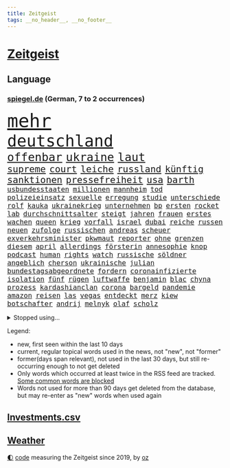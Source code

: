 ```yaml
---
title: Zeitgeist
tags: __no_header__, __no_footer__
---
```


# [Zeitgeist](https://oliz.io/zeitgeist/)

## Language

<h3><a href="https://www.spiegel.de" target="_blank">spiegel.de</a> (German, 7 to 2 occurrences)</h3>
<p style="font-family:monospace">
<span style="font-size:32pt"><a href="news_links.html#mehr" class="current">mehr</a></span>
<br>
<span style="font-size:28pt"><a href="news_links.html#deutschland" class="current">deutschland</a></span>
<br>
<span style="font-size:20pt"><a href="news_links.html#offenbar" class="current">offenbar</a></span>
<span style="font-size:20pt"><a href="news_links.html#ukraine" class="current">ukraine</a></span>
<span style="font-size:20pt"><a href="news_links.html#laut" class="current">laut</a></span>
<br>
<span style="font-size:16pt"><a href="news_links.html#supreme" class="current">supreme</a></span>
<span style="font-size:16pt"><a href="news_links.html#court" class="current">court</a></span>
<span style="font-size:16pt"><a href="news_links.html#leiche" class="current">leiche</a></span>
<span style="font-size:16pt"><a href="news_links.html#russland" class="current">russland</a></span>
<span style="font-size:16pt"><a href="news_links.html#künftig" class="current">künftig</a></span>
<span style="font-size:16pt"><a href="news_links.html#sanktionen" class="current">sanktionen</a></span>
<span style="font-size:16pt"><a href="news_links.html#pressefreiheit" class="current">pressefreiheit</a></span>
<span style="font-size:16pt"><a href="news_links.html#usa" class="current">usa</a></span>
<span style="font-size:16pt"><a href="news_links.html#barth" class="current">barth</a></span>
<br>
<span style="font-size:12pt"><a href="news_links.html#usbundesstaaten" class="current">usbundesstaaten</a></span>
<span style="font-size:12pt"><a href="news_links.html#millionen" class="current">millionen</a></span>
<span style="font-size:12pt"><a href="news_links.html#mannheim" class="current">mannheim</a></span>
<span style="font-size:12pt"><a href="news_links.html#tod" class="current">tod</a></span>
<span style="font-size:12pt"><a href="news_links.html#polizeieinsatz" class="current">polizeieinsatz</a></span>
<span style="font-size:12pt"><a href="news_links.html#sexuelle" class="current">sexuelle</a></span>
<span style="font-size:12pt"><a href="news_links.html#erregung" class="new">erregung</a></span>
<span style="font-size:12pt"><a href="news_links.html#studie" class="current">studie</a></span>
<span style="font-size:12pt"><a href="news_links.html#unterschiede" class="current">unterschiede</a></span>
<span style="font-size:12pt"><a href="news_links.html#rolf" class="current">rolf</a></span>
<span style="font-size:12pt"><a href="news_links.html#kauka" class="new">kauka</a></span>
<span style="font-size:12pt"><a href="news_links.html#ukrainekrieg" class="current">ukrainekrieg</a></span>
<span style="font-size:12pt"><a href="news_links.html#unternehmen" class="current">unternehmen</a></span>
<span style="font-size:12pt"><a href="news_links.html#bp" class="current">bp</a></span>
<span style="font-size:12pt"><a href="news_links.html#ersten" class="current">ersten</a></span>
<span style="font-size:12pt"><a href="news_links.html#rocket" class="current">rocket</a></span>
<span style="font-size:12pt"><a href="news_links.html#lab" class="new">lab</a></span>
<span style="font-size:12pt"><a href="news_links.html#durchschnittsalter" class="new">durchschnittsalter</a></span>
<span style="font-size:12pt"><a href="news_links.html#steigt" class="current">steigt</a></span>
<span style="font-size:12pt"><a href="news_links.html#jahren" class="current">jahren</a></span>
<span style="font-size:12pt"><a href="news_links.html#frauen" class="current">frauen</a></span>
<span style="font-size:12pt"><a href="news_links.html#erstes" class="current">erstes</a></span>
<span style="font-size:12pt"><a href="news_links.html#wachen" class="new">wachen</a></span>
<span style="font-size:12pt"><a href="news_links.html#queen" class="current">queen</a></span>
<span style="font-size:12pt"><a href="news_links.html#krieg" class="current">krieg</a></span>
<span style="font-size:12pt"><a href="news_links.html#vorfall" class="current">vorfall</a></span>
<span style="font-size:12pt"><a href="news_links.html#israel" class="current">israel</a></span>
<span style="font-size:12pt"><a href="news_links.html#dubai" class="current">dubai</a></span>
<span style="font-size:12pt"><a href="news_links.html#reiche" class="current">reiche</a></span>
<span style="font-size:12pt"><a href="news_links.html#russen" class="current">russen</a></span>
<span style="font-size:12pt"><a href="news_links.html#neuen" class="current">neuen</a></span>
<span style="font-size:12pt"><a href="news_links.html#zufolge" class="current">zufolge</a></span>
<span style="font-size:12pt"><a href="news_links.html#russischen" class="current">russischen</a></span>
<span style="font-size:12pt"><a href="news_links.html#andreas" class="current">andreas</a></span>
<span style="font-size:12pt"><a href="news_links.html#scheuer" class="current">scheuer</a></span>
<span style="font-size:12pt"><a href="news_links.html#exverkehrsminister" class="new">exverkehrsminister</a></span>
<span style="font-size:12pt"><a href="news_links.html#pkwmaut" class="current">pkwmaut</a></span>
<span style="font-size:12pt"><a href="news_links.html#reporter" class="current">reporter</a></span>
<span style="font-size:12pt"><a href="news_links.html#ohne" class="current">ohne</a></span>
<span style="font-size:12pt"><a href="news_links.html#grenzen" class="current">grenzen</a></span>
<span style="font-size:12pt"><a href="news_links.html#diesem" class="current">diesem</a></span>
<span style="font-size:12pt"><a href="news_links.html#april" class="current">april</a></span>
<span style="font-size:12pt"><a href="news_links.html#allerdings" class="current">allerdings</a></span>
<span style="font-size:12pt"><a href="news_links.html#försterin" class="new">försterin</a></span>
<span style="font-size:12pt"><a href="news_links.html#annesophie" class="new">annesophie</a></span>
<span style="font-size:12pt"><a href="news_links.html#knop" class="new">knop</a></span>
<span style="font-size:12pt"><a href="news_links.html#podcast" class="current">podcast</a></span>
<span style="font-size:12pt"><a href="news_links.html#human" class="current">human</a></span>
<span style="font-size:12pt"><a href="news_links.html#rights" class="current">rights</a></span>
<span style="font-size:12pt"><a href="news_links.html#watch" class="current">watch</a></span>
<span style="font-size:12pt"><a href="news_links.html#russische" class="current">russische</a></span>
<span style="font-size:12pt"><a href="news_links.html#söldner" class="current">söldner</a></span>
<span style="font-size:12pt"><a href="news_links.html#angeblich" class="current">angeblich</a></span>
<span style="font-size:12pt"><a href="news_links.html#cherson" class="current">cherson</a></span>
<span style="font-size:12pt"><a href="news_links.html#ukrainische" class="current">ukrainische</a></span>
<span style="font-size:12pt"><a href="news_links.html#julian" class="current">julian</a></span>
<span style="font-size:12pt"><a href="news_links.html#bundestagsabgeordnete" class="current">bundestagsabgeordnete</a></span>
<span style="font-size:12pt"><a href="news_links.html#fordern" class="current">fordern</a></span>
<span style="font-size:12pt"><a href="news_links.html#coronainfizierte" class="current">coronainfizierte</a></span>
<span style="font-size:12pt"><a href="news_links.html#isolation" class="current">isolation</a></span>
<span style="font-size:12pt"><a href="news_links.html#fünf" class="current">fünf</a></span>
<span style="font-size:12pt"><a href="news_links.html#rügen" class="new">rügen</a></span>
<span style="font-size:12pt"><a href="news_links.html#luftwaffe" class="current">luftwaffe</a></span>
<span style="font-size:12pt"><a href="news_links.html#benjamin" class="current">benjamin</a></span>
<span style="font-size:12pt"><a href="news_links.html#blac" class="new">blac</a></span>
<span style="font-size:12pt"><a href="news_links.html#chyna" class="new">chyna</a></span>
<span style="font-size:12pt"><a href="news_links.html#prozess" class="current">prozess</a></span>
<span style="font-size:12pt"><a href="news_links.html#kardashianclan" class="new">kardashianclan</a></span>
<span style="font-size:12pt"><a href="news_links.html#corona" class="current">corona</a></span>
<span style="font-size:12pt"><a href="news_links.html#bargeld" class="current">bargeld</a></span>
<span style="font-size:12pt"><a href="news_links.html#pandemie" class="current">pandemie</a></span>
<span style="font-size:12pt"><a href="news_links.html#amazon" class="current">amazon</a></span>
<span style="font-size:12pt"><a href="news_links.html#reisen" class="current">reisen</a></span>
<span style="font-size:12pt"><a href="news_links.html#las" class="current">las</a></span>
<span style="font-size:12pt"><a href="news_links.html#vegas" class="current">vegas</a></span>
<span style="font-size:12pt"><a href="news_links.html#entdeckt" class="current">entdeckt</a></span>
<span style="font-size:12pt"><a href="news_links.html#merz" class="current">merz</a></span>
<span style="font-size:12pt"><a href="news_links.html#kiew" class="current">kiew</a></span>
<span style="font-size:12pt"><a href="news_links.html#botschafter" class="current">botschafter</a></span>
<span style="font-size:12pt"><a href="news_links.html#andrij" class="current">andrij</a></span>
<span style="font-size:12pt"><a href="news_links.html#melnyk" class="current">melnyk</a></span>
<span style="font-size:12pt"><a href="news_links.html#olaf" class="current">olaf</a></span>
<span style="font-size:12pt"><a href="news_links.html#scholz" class="current">scholz</a></span>
</p>
<details>
<summary>Stopped using...</summary>
<p class="former" style="font-size:12pt">
flüchtlinge(559) medizin(559) and(558) angeles(558) arbeitete(558) gelungen(558) beleidigungen(557) bessere(557) festnahme(557) fotograf(557) frühjahr(557) andrea(556) bundespolizei(556) erfolge(556) fünfte(556) gezogen(556) rassismus(556) schwedische(556) sogenannte(556) trauer(556) verbindungen(556) draußen(555) euphorie(555) exemplare(555) glück(555) hinweisen(555) partys(555) schreiben(555) schöner(555) analyse(554) coronaimpfstoff(554) erinnert(554) gemessen(554) globalen(554) investieren(554) jahrzehntelang(554) steigenden(554) virologe(554) volkswagen(554) waffe(554) ärzten(554) äthiopien(554) ankündigung(553) awards(553) bekanntesten(553) ideen(553) menschenrechte(553) rassistisch(553) schweigen(553) tode(553) usregierung(553) vorbild(553) vorhaben(553) vorliegt(553) 2016(552) achtelfinale(552) amtszeit(552) angeordnet(552) bedenken(552) bedeuten(552) eingestuft(552) einzelnen(552) gemeinden(552) radikal(552) streiks(552) übergeben(552) angeklagter(551) bildungsministerin(551) ermöglichen(551) frühen(551) hört(551) islamischer(551) schlag(551) summe(551) tiktok(551) versehentlich(551) viertel(551) zuversicht(551) äußerst(551) überlebte(551) beschäftigten(550) flick(550) gehe(550) geschützt(550) griechenland(550) hansi(550) höchststand(550) impfung(550) kleiner(550) konzept(550) kranke(550) lust(550) regensburg(550) theater(550) unterzeichnet(550) befinden(549) infektionszahlen(549) konzentrieren(549) on(549) rückschlag(549) stimmung(549) verlängern(549) weitergegeben(549) wirken(549) witz(549) anspruch(548) falls(548) kölner(548) massiven(548) menschenleben(548) passagiere(548) protestieren(548) reichte(548) sperrt(548) usbehörden(548) vermeiden(548) entsprechende(547) geräte(547) hinnehmen(547) hotel(547) ifoindex(547) mathias(547) missbraucht(547) trieb(547) unterricht(547) vorjahr(547) 32(546) coronaerkrankung(546) for(546) islamischen(546) kamera(546) lagen(546) nutzt(546) verschwunden(546) vorgeworfen(546) kreis(545) 10(544) anthony(544) beschluss(544) bundestrainer(544) gebraucht(544) gewässern(544) langfristig(544) optimistisch(544) saarland(544) swetlana(544) unbedingt(544) vorübergehend(544) wieler(544) jemen(543) körperverletzung(543) mauer(543) notruf(543) offizielle(543) stellten(543) distanz(542) internen(542) veranstalter(542) wies(542) brite(541) gedanken(541) klinik(541) schönsten(541) tatverdächtigen(541) ursachen(541) wähler(541) 23(540) 94(540) anzeigen(540) norwegen(540) stieß(540) 900(539) abgehört(539) bekamen(539) dürfe(539) gehandelt(539) milliarde(539) opfers(539) antisemitismus(538) islamisten(538) kommende(538) umweltschützer(538) auftreten(537) pflegekräfte(537) studien(537) abgebrochen(536) klassiker(536) reichsten(536) überleben(536) auflagen(535) gefälschte(535) mancher(535) sendung(535) eingeleitet(534) erwachsene(534) haftbefehl(534) ständig(534) duisburg(533) erwachsenen(533) kilometern(533) nachbar(533) negative(533) großem(532) sehnsucht(532) richard(531) gesichert(530) nachgewiesen(530) springen(530) vorn(530) abgelehnt(529) begeistert(529) limit(529) reduzieren(529) alexandra(527) rkichef(527) singapur(527) familienberater(526) not(526) präsenz(526) schneider(526) architekt(525) samstagmorgen(525) handy(524) heftiger(524) kräfte(523) popstar(523) retter(523) bester(521) dreieinhalb(521) unterschrieben(521) vorbereitung(521) angehörige(520) jeff(520) landwirtschaft(520) rutschte(520) angezeigt(519) enorme(519) folter(519) journalist(519) besteht(518) klimaziele(518) verfolger(518) akten(517) vorläufig(514) abgeschlossen(513) gewannen(513) strafbar(512) spiegelredakteur(511) teilnehmern(511) 91(507) identität(506) konzert(506) tigray(506) atomabkommen(500) eingeschaltet(500) vorlegen(498) engen(495) karlsruhe(495) farbe(494) rache(492) zweck(492) jessica(485) erben(477) nick(473) effekt(469) sms(467) höheres(452) tübinger(447) wucht(438) klappen(437) konfrontation(437) zwingend(437) autobauer(436) vereinbarung(435) singen(433) desinformation(432) lehrerin(430) bundesweiten(426) faust(424) unverletzt(414) 53jähriger(413) verlusten(413) konkreten(412) protestaktion(412) notstand(411) finanziellen(405) freigabe(405) zurückgekehrt(398) russe(397) promille(394) strebt(392) angefeindet(391) doppelte(391) szenarien(390) geimpften(388) drohschreiben(387) freizugeben(387) rumänien(377) bemühen(375) angebote(374) enthalten(364) gewalttat(360) fußballnationalmannschaft(351) fußballstar(350) institute(350) neudelhi(341) lediglich(336) hofmann(335) gestanden(334) rebellen(332) nationaltrainer(330) zurückzukehren(329) regierungskoalition(327) arbeitsmarkt(326) historikerin(325) autofahrern(323) bond(323) deutschkolumne(321) ticket(321) akzeptieren(320) forscherin(317) maier(317) fossile(315) lehren(313) aachen(307) stein(307) bitteren(306) entstand(306) fassung(306) spitzen(302) unterbinden(301) indigene(300) seither(295) aussterben(294) drohenden(294) weltall(291) strikt(290) vollkommen(285) siebte(283) fazit(281) kalte(281) aufbau(279) ahmed(277) autoren(277) geldwäsche(277) verbunden(276) erpressen(275) floh(275) georgien(275) sätze(275) lebensgefahr(274) rekordwert(274) insbesondere(272) ralf(271) geldstrafen(270) gestalten(269) karlsruher(268) hamburgs(266) c(265) kyrgios(264) roter(264) vorliegen(264) voelchert(260) 31jährige(257) landsleute(257) eure(255) fossilen(254) weibliche(253) änderung(253) hochwasser(252) sirenen(250) ungeimpften(250) halbleiter(249) sportlern(249) akzeptiert(247) analysten(245) abitur(242) angemeldet(241) exil(241) günstiges(238) iphones(238) achte(235) vorhang(234) wendepunkt(233) gedränge(231) anlage(229) begegnung(227) exemplar(227) einmarsch(226) befreiung(225) polizeiwache(224) wahlkampfauftakt(224) teure(223) bombe(222) ausfälle(221) logistik(220) somalia(220) hilfsorganisationen(219) universität(219) musikerin(218) kabuler(217) manfred(217) 2g(215) plänen(214) zugverkehr(213) integration(212) a3(211) anschlags(211) atombombe(210) minderheiten(210) vollstreckt(209) herrschten(208) stufe(208) unterziehen(206) schädliche(204) heimen(203) ifo(203) pazifik(202) spiegelkorrespondent(202) daniil(201) freiem(199) infektionsschutzgesetz(199) millionenhöhe(199) costa(198) geschäftsführerin(198) indopazifik(197) worum(197) betreten(195) strategischen(194) wiederzubeleben(194) psychologie(189) verirrt(189) engagieren(187) erneuerung(187) harald(187) rwe(187) skispringen(187) englisch(186) zentralen(186) heizung(185) höhle(184) empfehlen(183) schärferen(183) ungeimpfter(183) uskongress(183) vorurteile(183) falschinformationen(182) fridays(182) future(182) verständigt(182) videotest(182) deutschlandweit(181) erwärmung(181) gesundes(181) kalkül(181) stern(181) betrunken(180) hollywoods(180) siebenmal(180) filmbranche(179) spezielle(179) unsicherheiten(175) wilde(175) winkel(175) arbeitskräfte(174) verprügelt(174) billigt(173) saal(173) benutzt(172) verunglückte(172) betreibern(170) parteichefs(170) staates(170) kommuniziert(169) meeresspiegels(169) ölkrise(169) andrang(168) beantwortet(168) erkannte(168) exweltmeister(168) vereinbart(168) zahlungsausfall(168) bestehe(167) perspektive(167) abu(166) ampelparteien(164) zentral(164) absprachen(163) dhabi(163) kampfjets(163) klimafreundlich(163) verhandler(163) verwundert(162) vorwand(161) credit(160) eintraf(160) schülerin(160) suisse(160) töchtern(160) begleichen(159) oscarpreisträger(159) schränken(158) genf(157) mitreden(157) gasknappheit(156) optionen(156) europarat(155) hinterließ(155) verleihung(155) entschärft(154) milliardäre(154) organ(153) überragende(153) ausgeben(152) kriminalität(152) nationalgarde(151) stereotyp(151) cduvorsitzende(148) erheblichen(148) verkehrswende(148) flugzeugabsturz(147) tobias(147) prozesse(146) zehnjährigen(146) backen(145) exchef(145) 17jähriger(144) innen(144) referendum(144) zerocovidpolitik(144) akw(141) griffen(141) tortur(141) entziehen(140) minderjähriger(140) beratung(139) cottbus(139) generalsekretärin(139) herber(139) todesstrafe(139) verwandte(139) zuverlässig(139) beteiligte(138) unverantwortlich(138) coronahotspot(137) derzeitigen(137) tauschen(137) verschoss(137) auswirkt(136) luftfahrtunternehmen(136) außenministerium(135) turniers(135) waffenruhe(135) behält(134) loch(134) rekordsumme(134) unterbringung(134) usrepräsentantenhaus(134) ghislaine(133) maxwell(133) qualifizieren(133) verunsicherung(133) vollsperrung(133) designierten(132) stillen(132) taucht(132) vertrauliche(132) seltener(131) abläufe(130) aussetzen(130) fahrerlaubnis(130) zufall(129) einziger(128) kollegin(128) wmteilnahme(128) ozean(127) 1995(125) bestrafen(125) farcrebellen(125) instituts(125) krokodil(125) mittendrin(125) architektur(124) milden(124) passagieren(124) ritter(124) südafrikanische(123) entschlossen(122) strikte(122) verwaltungsgerichtshof(120) landesweiten(119) schwäbische(119) profisport(118) marcus(117) erfolgt(116) leichtes(116) mount(116) starkwatzinger(116) coronaverstöße(115) mammutaufgabe(115) schiedsrichters(115) staatsbürger(115) überflüssig(115) überprüfung(115) entlang(114) oscars(114) erfurter(113) rasanten(113) ökosysteme(113) einfuhr(112) jüngst(112) 68(111) kraftwerk(111) skispringer(111) widmet(111) zoomcall(111) hilfslieferungen(110) kultusministerkonferenz(109) rügt(109) agrarminister(108) amtsgeschäfte(108) buchenwald(108) kurswechsel(108) vermächtnis(108) fangen(107) gefängnisstrafe(107) genial(107) betrachtet(106) g7staaten(106) oscar(106) pedro(106) vergiftet(106) ardserie(105) gérard(105) renault(105) wackelt(105) kühne(103) prozesses(103) academy(101) energieversorgern(101) schlüssel(100) 1996(99) ausgewertet(99) erledigen(99) waffenstillstand(99) lebenshaltungskosten(98) passierte(98) verpflichtung(98) vorbereiten(98) ansprüche(97) fähre(97) gesunden(97) tüte(97) widersprechen(97) übertroffen(97) augenzeugenberichte(96) biopic(96) friedensbewegung(96) krim(96) langzeitfolgen(96) ostflanke(96) schreckens(96) supermärkten(96) tätern(96) läuten(95) töne(94) ausgangssperre(93) jubiläum(93) kulturstaatsministerin(93) elektroautobauer(92) etappe(92) flugzeugträger(92) spätere(92) bedeute(91) erlaubten(91) geortet(91) hauptbahnhof(91) hidschab(91) holetschek(91) zeitgemäß(91) kurzfristige(90) nahostkonflikt(90) tel(90) 25000(89) auslieferungsrekord(89) baute(89) brot(89) kobayashi(89) ryoyu(89) severin(89) einstellung(88) gefeierten(88) hungersnöte(88) huthirebellen(88) nutzten(88) tischtennis(88) usgouverneur(88) zweites(88) flüchtigen(87) gewünscht(87) malta(87) mild(87) einfachen(86) landtagswahlen(86) militärisch(86) tagelange(86) abgerissen(85) abschlagszahlungen(85) angeheizt(85) austritt(85) brandgefahr(85) positioniert(85) strafzahlung(85) 56jähriger(84) abgefahren(84) afghaninnen(84) babybauch(84) beleg(84) prognostiziert(84) sky(84) tempolimits(84) großbrand(83) organe(83) spitzenverband(83) äthiopischen(83) ausbreitenden(82) bahngleise(82) felsen(82) senats(82) traumberuf(82) wiederum(82) absatz(81) datenschutz(81) luftangriff(81) schmerzhaft(81) castillo(80) psychologe(80) stadtverwaltung(80) abgelenkt(79) gießen(79) integrieren(79) katars(79) tiefpunkt(79) angeschoben(78) ausraster(78) flüsse(78) helikopter(78) krankheiten(78) befragte(77) christin(77) danke(77) errungen(77) slowakei(77) teilten(77) virusvarianten(77) waldstück(77) abfedern(76) arkadij(76) bewahren(76) diabetes(76) einheit(76) inlandsgeheimdienst(76) forschungsprojekt(75) rüstungsgüter(75) antigentests(74) dresdner(74) gianni(74) iraner(74) werften(74) 700000(73) abgebaut(73) entgeht(73) geplünderte(73) lei(73) schnellem(73) sofortprogramm(73) billige(72) grenzpolizisten(72) herausgefunden(72) royal(72) belgier(71) braut(71) fulminanten(71) klagte(71) luftfahrt(71) picture(71) schrecklichen(71) symbolischen(71) synagoge(71) tübingen(71) wangerooge(71) bildungsgewerkschaft(70) bürgerkrieg(70) erfolgreichster(70) gew(70) gezwungen(70) kontinents(70) reichensteuer(70) symptomen(70) untreue(70) wegkommen(70) hagener(69) konsumenten(69) kriegsangst(69) mitgehen(69) nasser(69) satellitenaufnahmen(69) solo(69) designer(68) diebstahl(68) drogeneinfluss(68) m(68) maltas(68) weltranglistenzweite(68) zuhause(68) erzürnt(67) folgenden(67) überfällt(67) abgedockt(66) führer(66) jemenkrieg(66) kreisen(66) rockmusiker(66) sean(66) washingtons(66) ökologische(66) ehrendoktortitel(65) kathryn(65) krisengebiet(65) pass(65) tropfen(65) vermittlung(65) österreicher(65) bekanntes(64) feldzug(64) homosexualität(64) söderholm(64) vwtochter(64) wahrnehmung(64) abgeschossen(63) drahtzieher(63) elektronische(63) flughäfen(63) franzose(63) geschlossenheit(63) ios(63) kampfflugzeuge(63) knappe(63) kok(63) mut(63) nordseeküste(63) pjöngjang(63) rennstrecke(63) routiniert(63) staatsgefährdenden(63) bündnispartner(62) diebstahls(62) preissprünge(62) videoanalyse(62) abgeschlossenen(61) einmalige(61) fraglich(61) glatt(61) machu(61) n(61) picchu(61) russlandkurs(61) schenk(61) schnitten(61) siegeszug(61) ausweitet(60) collins(60) hessenthaler(60) juwelendiebstahl(60) lächerlich(60) schockierend(60) staatskanzlei(60) sturmfluten(60) unangenehm(60) benachteiligung(59) hilfsaktion(59) idaroberstein(59) progressiven(59) sabotageversuch(59) a24(58) heer(58) jahrtausends(58) marc(58) a100(57) ausbleiben(57) dissidenten(57) just(57) kindergärten(57) peinlichkeit(57) penn(57) projekts(57) umgehung(57) übersteht(57) geltend(56) sicherlich(56) verdankt(56) abzugreifen(55) albrecht(55) begründete(55) bezaubernde(55) celsius(55) entweder(55) fehlern(55) saudiarabiens(55) schicke(55) soziologin(55) zögerlichen(55) betreuer(54) einnahme(54) neuseeländische(54) ruinen(54) tschernobyl(54) zweierlei(54) hörten(53) privatjet(53) krause(52) terroranschläge(52) unterschlägt(52) visabeschränkungen(52) benötigten(51) butter(51) drohender(51) gefehlt(51) jacht(51) parlamentswahl(51) profite(51) schülern(51) statements(51) stichprobe(51) stimmabgabe(51) 40000(50) amazongründer(50) belarussen(50) bezos(50) maersk(50) triumphiert(50) zuschlag(50) beschäftigung(49) coronademonstranten(49) ipads(49) jemenitischen(49) kölntatort(49) road(49) abschließen(48) ausgenutzt(48) gestärkt(48) lastwagenfahrern(48) riechen(48) sofortigen(48) zurückkehrte(48) donata(47) doppelmord(47) errichtung(47) gekennzeichnet(47) hopfen(47) musikwelt(47) wett(47) böhmermann(46) fertigen(46) knochenbrüche(46) stadtautobahn(46) zugenommen(46) absagen(45) autofahrerin(45) gelöst(45) heizsysteme(45) kunde(45) nordkoreanische(45) spdchef(45) verschwörung(45) wirtschaftsweise(45) 132(44) maus(44) oberpfalz(44) spitzenkandidatin(44) tückisch(44) unerträglichen(44) unterrichtsausfall(44) unwetterwarnung(44) 93jährige(43) usrockband(43) zugausfällen(43) bewegungen(42) dünger(42) hochtouren(42) ibizavideos(42) mittagspause(42) rechtfertigung(42) steigert(42) traut(42) abschnitt(41) analysen(41) aufzudecken(41) auslöst(41) erging(41) lehrplan(41) oscarnacht(41) oscarverleihung(41) pässen(41) vermeintlichem(41) 20drohschreiben(40) bemühungen(40) disney(40) entfällt(40) herrn(40) migrationshintergrund(40) nsu(40) 20prozess(39) betrieben(39) bildband(39) gewinnerin(39) nominierten(39) sicherheitsinteressen(39) sklaverei(39) umgerechnet(39) verfasser(39) vorsieht(39) ähnlichen(39) beträchtlich(38) energiepreisen(38) ressourcen(38) öde(38) assistenztrainer(37) auswanderern(37) freizeitparks(37) stopfen(37) 550(36) freigeben(36) geschosse(36) reallöhne(36) u(36) ukraine/russland(36) felbermayr(35) putinfreund(35) schläger(35) sperrgebiet(35) sportwagentochter(35) studierten(35) zertrümmert(35) ölreserven(35) aktiviert(34) altersvorsorge(34) aufgehalten(34) bloßgestellt(34) bodentruppen(34) einreiseverbote(34) politikwissenschaftler(34) sperrungen(34) erfolgsmodell(33) importen(33) militärexperten(33) montagmorgen(33) rastet(33) andrangs(32) bauminister(32) esch(32) raketenangriffen(32) risse(32) wettkämpfe(32) einreiseverbot(31) fame(31) gewerkschafter(31) katastrophalen(31) walk(31) zügig(31) eukollegen(30) freiwilligen(30) gasspeicher(30) harrten(30) natopartner(30) neuankömmlinge(30) persiflage(30) atomabkommens(29) chefdirigenten(29) europatochter(29) fighters(29) foo(29) geächtet(29) gläubiger(29) kriegsgegner(29) rubels(29) währenddessen(29) autorennen(28) fußballbund(28) gegners(28) gemalt(28) hauptsponsor(28) kampflos(28) netrebko(28) y(28) rechneten(27) schlagkräftig(27) schwerwiegende(27) sicherung(27) atomkraftwerks(26) finnische(26) irpin(26) konzerthäuser(26) melanie(26) merkt(26) militärgeheimdienst(26) panzerfäuste(26) trier(26) absichtlich(25) dog(25) feuerpause(25) isaac(25) jodtabletten(25) oil(25) schwachen(25) sevilla(25) verjährung(25) 11000(24) sportverbände(24) tatzeitpunkt(24) zerbombten(24) zofft(24) gasexporte(23) nachhaltigkeit(23) rapide(23) rohöl(23) 35jähriger(22) 60jährige(22) amazonasregenwald(22) einschränkung(22) künstlerinnen(22) sandsäcke(22) zentralmexiko(22) ölkonzern(22) 43jährige(21) ignorieren(21) andrzej(20) argumentiert(20) atomruine(20) duda(20) militärexperte(20) modern(20) simone(20) spielmacher(20) unfreundlicher(20) vietnamese(20) 340000(19) ausgearbeitet(19) energieabhängigkeit(19) friedensmission(19) georgienkrieg(19) korsika(19) krone(19) rumäniens(19) bürgersteig(18) hackergruppe(18) psychologen(18) sumy(18) angelastet(17) clanmilieu(17) fachteam(17) regimewechsel(17) eugipfel(16) fotoprojekt(16) geschäftsleute(16) klassenzimmer(16) scout(16) zerocovidstrategie(16) arena(15) einfuhren(15) staatsbürgerschaft(15) verteidigungsminister(15) co₂ausstoß(14) haverbeck(14) hochstaplerin(14) regie(14) south(14) staub(14) dune(13) schusswaffe(13) stilllegen(13) inhaftiert(12) selenskyjrede(12) beigesetzt(11) kriegsführung(11) rauch(11) touren(11) unterrichtet(11) volumen(11) wahlkreise(11) willkommensklassen(11)
</p>
</details>
<p>Legend:
<ul>
<li><span class="new">new</span>, first seen within the last 10 days</li>
<li><span class="current">current</span>, regular topical words used in the news, not "new", not "former"</li>
<li><span class="former">former(days span relevant)</span>, not used in the last 30 days, but still re-occurring enough to not get deleted</li>
<li>Only words which occurred at least twice in the RSS feed are tracked. <a href="language/filters.py">Some common words are blocked</a></li>
<li>Words not used for more than 90 days get deleted from the database, but may re-enter as "new" words when used again</li>
</ul>
</p>

## [Investments](investments.html)[.csv](investments.csv)

## [Weather](weather.html)

<footer>
<a href="javascript:toggleTheme()" class="nav">🌓</a>
<a href="https://github.com/ooz/zeitgeist">code</a> measuring the Zeitgeist since 2019, by <a href="https://oliz.io">oz</a>
</footer>
